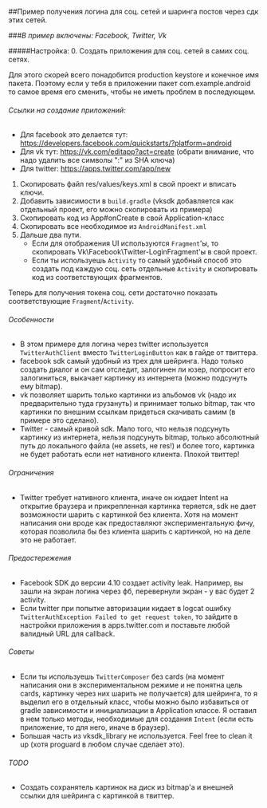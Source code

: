 ##Пример получения логина для соц. сетей и шаринга постов через сдк этих сетей.

###_В пример включены: Facebook, Twitter, Vk_

#####Настройка:
0. Создать приложения для соц. сетей в самих соц. сетях.

Для этого скорей всего понадобится production keystore и конечное имя пакета.
Поэтому если у тебя в приложении пакет com.example.android то самое время его сменить, чтобы не иметь проблем в последующем.

###### Ссылки на создание приложений:
* Для facebook это делается тут: https://developers.facebook.com/quickstarts/?platform=android
* Для vk тут: https://vk.com/editapp?act=create (обрати внимание, что надо удалить все символы ":" из SHA ключа)
* Для twitter: https://apps.twitter.com/app/new

1. Скопировать файл res/values/keys.xml в свой проект и вписать ключи.
2. Добавить зависимости в `build.gradle` (vksdk добавляется как отдельный проект, его можно скопировать из примера)
3. Скопировать код из App#onCreate в свой Application-класс
4. Скопировать все необходимое из `AndroidManifest.xml`
5. Дальше два пути.
    * Если для отображения UI используются `Fragment`'ы, то скопировать Vk\Facebook\Twitter-LoginFragment'ы в свой проект.
    * Если ты используешь `Activity` то самый удобный способ это создать под каждую соц. сеть отдельные `Activity`
    и скопировать код из соответствующих фрагментов.

Теперь для получения токена соц. сети достаточно показать соответствующие `Fragment`/`Activity`.

###### Особенности
* В этом примере для логина через twitter используется `TwitterAuthClient` вместо `TwitterLoginButton` как в гайде от твиттера.
* facebook sdk самый удобный из трех для шейринга. Надо только создать диалог и он сам отследит, залогинен ли юзер, попросит его залогиниться, выкачает картинку из интернета (можно подсунуть ему bitmap). 
* vk позволяет шарить только картинки из альбомов vk (надо их предварительно туда грузануть) и принимает только bitmap, так что картинки по внешним ссылкам придеться скачивать самим (в примере это сделано). 
* Twitter - самый кривой sdk. Мало того, что нельзя подсунуть картинку из интернета, нельзя подсунуть bitmap, только абсолютный путь до локального файла (не assets, не res!) и более того, картинка не будет работать если нет нативного клиента. Плохой твиттер!

###### Ограничения
* Twitter требует нативного клиента, иначе он кидает Intent на открытие браузера и прикрепленная картинка теряется, sdk не дает возможности шарить с картинкой без клиента. Хотя на момент написания они вроде как предоставляют экспериментальную фичу, которая позволила бы без клиента шарить с картинкой, но на деле это не работает.

###### Предостережения
* Facebook SDK до версии 4.10 создает activity leak. Например, вы зашли на экран логина через фб, перевернули экран - у вас будет 2 activity.
* Если twitter при попытке авторизации кидает в logcat ошибку `TwitterAuthException Failed to get request token`, то зайдите в настройки приложения в apps.twitter.com и поставьте любой валидный URL для callback.

###### Советы
* Если ты используешь `TwitterComposer` без cards (на момент написания они в экспериментальном режиме и не понятна цель cards, картинку через них шарить не получается) для шейринга, то я выделил его в отдельный класс, чтобы можно было избавиться от gradle зависимости и инициализации в Application классе. Я оставил в нем только методы, необходимые для создания `Intent` (если есть приложение, то для него, иначе в браузер).
* Большая часть из vksdk_library не используется. Feel free to clean it up (хотя proguard в любом случае сделает это).

###### TODO
* Создать сохранятель картинок на диск из bitmap'а и внешней ссылки для шейринга с картинкой в твиттер.
